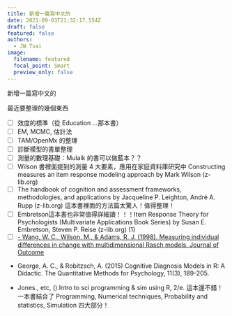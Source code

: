 ```yaml
---
title: 新增一篇寫中文的
date: 2021-09-03T21:32:17.554Z
draft: false
featured: false
authors:
  - JW Tsai
image:
  filename: featured
  focal_point: Smart
  preview_only: false
---
```

新增一篇寫中文的

最近要整理的幾個東西



- [ ] 效度的標準（從 Education ...那本書）
- [ ] EM, MCMC, 估計法
- [ ] TAM/OpenMx 的整理
- [ ] 診斷模型的書單整理
- [ ] 測量的數理基礎：Mulaik 的書可以做藍本？？
- [ ] Wilson 書裡面提到的測量 4 大要素，應用在家庭資料庫研究中 Constructing measures an item response modeling approach by Mark Wilson (z-lib.org)
- [ ] The handbook of cognition and assessment frameworks, methodologies, and applications by Jacqueline P. Leighton, André A. Rupp (z-lib.org) 這本書裡面的方法篇太驚人！值得整理！
- [ ] Embretson這本書也非常值得詳細讀！！！Item Response Theory for Psychologists (Multivariate Applications Book Series) by Susan E. Embretson, Steven P. Reise (z-lib.org) (1)
- [ ] [- Wang, W. C., Wilson, M., & Adams, R. J. (1998). Measuring individual differences in change with multidimensional Rasch models. Journal of Outcome](simplenote://note/77c1324d434a4a1db148428557382489)

- George, A. C., & Robitzsch, A. (2015) Cognitive Diagnosis Models in R: A Didactic. The Quantitative Methods for Psychology,
11(3), 189-205.


- Jones., etc, ().Intro to sci programming & sim using R, 2/e.
這本還不錯！一本書結合了 Programming, Numerical techniques, Probability and statistics, Simulation 四大部分！ 